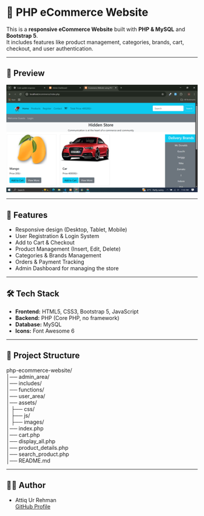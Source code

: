 # 🛒 PHP eCommerce Website  

This is a **responsive eCommerce Website** built with **PHP & MySQL** and **Bootstrap 5**.  
It includes features like product management, categories, brands, cart, checkout, and user authentication.  

---

## 📸 Preview  
![Ecommerce Website Screenshot](./assets/images/preview.png)  

---

## 🚀 Features  
- Responsive design (Desktop, Tablet, Mobile)  
- User Registration & Login System  
- Add to Cart & Checkout  
- Product Management (Insert, Edit, Delete)  
- Categories & Brands Management  
- Orders & Payment Tracking  
- Admin Dashboard for managing the store  

---

## 🛠️ Tech Stack  
- **Frontend:** HTML5, CSS3, Bootstrap 5, JavaScript  
- **Backend:** PHP (Core PHP, no framework)  
- **Database:** MySQL  
- **Icons:** Font Awesome 6  

---

## 📂 Project Structure  
php-ecommerce-website/  
│── admin_area/  
│── includes/  
│── functions/  
│── user_area/  
│── assets/  
│   ├── css/  
│   ├── js/  
│   ├── images/  
│── index.php  
│── cart.php  
│── display_all.php  
│── product_details.php  
│── search_product.php  
│── README.md  

---


## 👨‍💻 Author  
- Attiq Ur Rehman  
  [GitHub Profile](https://github.com/attiq-ur-rehman4855)  
